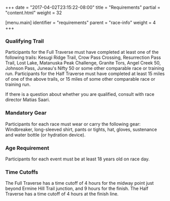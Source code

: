 +++
date = "2017-04-02T23:15:22-08:00"
title = "Requirements"
partial = "content.html"
weight = 32

[menu.main]
    identifier = "requirements"
    parent = "race-info"
    weight = 4
+++

### Qualifying Trail
Participants for the Full Traverse must have completed at least one of the following trails: Kesugi Ridge Trail, Crow Pass Crossing, Resurrection Pass Trail, Lost Lake, Matanuska Peak Challenge, Granite Tors, Angel Creek 50, Johnson Pass, Juneau's Nifty 50 or some other comparable race or training run.
Participants for the Half Traverse must have completed at least 15 miles of one of the above trails, or 15 miles of some other comparable race or training run.

If there is a question about whether you are qualified, consult with race director Matias Saari.

### Mandatory Gear
Participants for each race must wear or carry the following gear: Windbreaker, long-sleeved shirt, pants or tights, hat, gloves, sustenance and water bottle (or hydration device).


### Age Requirement
Participants for each event must be at least 18 years old on race day.

### Time Cutoffs
The Full Traverse has a time cutoff of 4 hours for the midway point just beyond Ermine Hill Trail junction, and 9 hours for the finish.
The Half Traverse has a time cutoff of 4 hours at the finish line.

